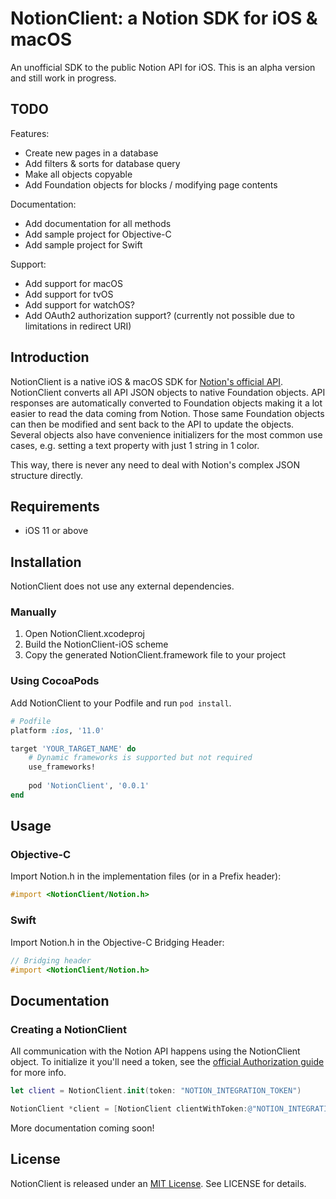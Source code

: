 # NotionClient: a Notion SDK for iOS & macOS

An unofficial SDK to the public Notion API for iOS. This is an alpha version and still work in progress.

## TODO

Features:
- Create new pages in a database
- Add filters & sorts for database query
- Make all objects copyable
- Add Foundation objects for blocks / modifying page contents

Documentation:
- Add documentation for all methods
- Add sample project for Objective-C
- Add sample project for Swift

Support:
- Add support for macOS
- Add support for tvOS
- Add support for watchOS?
- Add OAuth2 authorization support? (currently not possible due to limitations in redirect URI)


## Introduction

NotionClient is a native iOS & macOS SDK for [Notion's official API](https://developers.notion.com/). NotionClient converts all API JSON objects to native Foundation objects. API responses are automatically converted to Foundation objects making it a lot easier to read the data coming from Notion. Those same Foundation objects can then be modified and sent back to the API to update the objects. Several objects also have convenience initializers for the most common use cases, e.g. setting a text property with just 1 string in 1 color.

This way, there is never any need to deal with Notion's complex JSON structure directly. 


## Requirements

- iOS 11 or above


## Installation

NotionClient does not use any external dependencies.

### Manually

1. Open NotionClient.xcodeproj
2. Build the NotionClient-iOS scheme
3. Copy the generated NotionClient.framework file to your project

### Using CocoaPods

Add NotionClient to your Podfile and run `pod install`.

```ruby
# Podfile
platform :ios, '11.0'

target 'YOUR_TARGET_NAME' do
    # Dynamic frameworks is supported but not required
    use_frameworks!
	
    pod 'NotionClient', '0.0.1'
end
```

## Usage

### Objective-C

Import Notion.h in the implementation files (or in a Prefix header):

```objectivec
#import <NotionClient/Notion.h>
```

### Swift

Import Notion.h in the Objective-C Bridging Header:

```objectivec
// Bridging header
#import <NotionClient/Notion.h>
```

## Documentation

### Creating a NotionClient

All communication with the Notion API happens using the NotionClient object. To initialize it you'll need a token, see the [official Authorization guide](https://developers.notion.com/docs/authorization) for more info.

```swift
let client = NotionClient.init(token: "NOTION_INTEGRATION_TOKEN")
```

```objectivec
NotionClient *client = [NotionClient clientWithToken:@"NOTION_INTEGRATION_TOKEN"];
```

More documentation coming soon!

## License

NotionClient is released under an [MIT License](https://opensource.org/licenses/MIT). See LICENSE for details.

